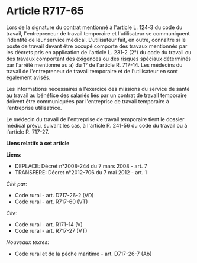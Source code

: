 # Article R717-65

Lors de la signature du contrat mentionné à l'article L. 124-3 du code du travail, l'entrepreneur de travail temporaire et
l'utilisateur se communiquent l'identité de leur service médical. L'utilisateur fait, en outre, connaître si le poste de
travail devant être occupé comporte des travaux mentionnés par les décrets pris en application de l'article L. 231-2 (2°) du
code du travail ou des travaux comportant des exigences ou des risques spéciaux déterminés par l'arrêté mentionné au a) du 1°
de l'article R. 717-14. Les médecins du travail de l'entrepreneur de travail temporaire et de l'utilisateur en sont également
avisés. 

Les informations nécessaires à l'exercice des missions du service de santé au travail au bénéfice des salariés liés par un
contrat de travail temporaire doivent être communiquées par l'entreprise de travail temporaire à l'entreprise utilisatrice. 

Le médecin du travail de l'entreprise de travail temporaire tient le dossier médical prévu, suivant les cas, à l'article R.
241-56 du code du travail ou à l'article R. 717-27.

**Liens relatifs à cet article**

**Liens**:

  - DEPLACE: Décret n°2008-244 du 7 mars 2008 - art. 7
  - TRANSFERE: Décret n°2012-706 du 7 mai 2012 - art. 1

_Cité par_:

  - Code rural - art. D717-26-2 (VD)
  - Code rural - art. R717-60 (VT)

_Cite_:

  - Code rural - art. R171-14 (V)
  - Code rural - art. R717-27 (VT)

_Nouveaux textes_:

  - Code rural et de la pêche maritime - art. D717-26-7 (Ab)
